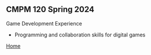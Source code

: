 ## CMPM 120 Spring 2024
Game Development Experience
- Programming and collaboration skills for digital games

[Home](https://github.com/noel-ball/School-Projects/tree/main)

